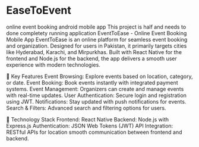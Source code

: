 # EaseToEvent
online event booking android mobile app 
This project is half and needs to done completety running application 
EventToEase - Online Event Booking Mobile App
EventToEase is an online platform for seamless event booking and organization. Designed for users in Pakistan, it primarily targets cities like Hyderabad, Karachi, and Mirpurkhas. Built with React Native for the frontend and Node.js for the backend, the app delivers a smooth user experience with modern technologies.

🌟 Key Features
Event Browsing: Explore events based on location, category, or date.
Event Booking: Book events instantly with integrated payment systems.
Event Management: Organizers can create and manage events with real-time updates.
User Authentication: Secure login and registration using JWT.
Notifications: Stay updated with push notifications for events.
Search & Filters: Advanced search and filtering options for users.

🔧 Technology Stack
Frontend: React Native
Backend: Node.js with Express.js
Authentication: JSON Web Tokens (JWT)
API Integration: RESTful APIs for location smooth communication between frontend and backend.

